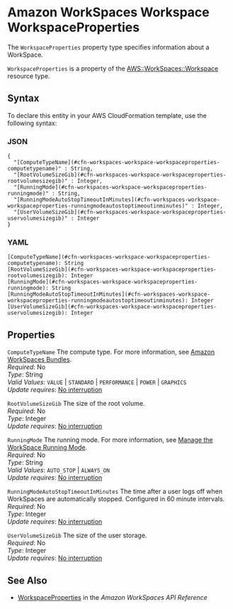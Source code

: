 # Amazon WorkSpaces Workspace WorkspaceProperties<a name="aws-properties-workspaces-workspace-workspaceproperties"></a>

<a name="aws-properties-workspaces-workspace-workspaceproperties-description"></a>The `WorkspaceProperties` property type specifies information about a WorkSpace\.

<a name="aws-properties-workspaces-workspace-workspaceproperties-inheritance"></a> `WorkspaceProperties` is a property of the [AWS::WorkSpaces::Workspace](aws-resource-workspaces-workspace.md) resource type\.

## Syntax<a name="aws-properties-workspaces-workspace-workspaceproperties-syntax"></a>

To declare this entity in your AWS CloudFormation template, use the following syntax:

### JSON<a name="aws-properties-workspaces-workspace-workspaceproperties-syntax.json"></a>

```
{
  "[ComputeTypeName](#cfn-workspaces-workspace-workspaceproperties-computetypename)" : String,
  "[RootVolumeSizeGib](#cfn-workspaces-workspace-workspaceproperties-rootvolumesizegib)" : Integer,
  "[RunningMode](#cfn-workspaces-workspace-workspaceproperties-runningmode)" : String,
  "[RunningModeAutoStopTimeoutInMinutes](#cfn-workspaces-workspace-workspaceproperties-runningmodeautostoptimeoutinminutes)" : Integer,
  "[UserVolumeSizeGib](#cfn-workspaces-workspace-workspaceproperties-uservolumesizegib)" : Integer
}
```

### YAML<a name="aws-properties-workspaces-workspace-workspaceproperties-syntax.yaml"></a>

```
[ComputeTypeName](#cfn-workspaces-workspace-workspaceproperties-computetypename): String
[RootVolumeSizeGib](#cfn-workspaces-workspace-workspaceproperties-rootvolumesizegib): Integer
[RunningMode](#cfn-workspaces-workspace-workspaceproperties-runningmode): String
[RunningModeAutoStopTimeoutInMinutes](#cfn-workspaces-workspace-workspaceproperties-runningmodeautostoptimeoutinminutes): Integer
[UserVolumeSizeGib](#cfn-workspaces-workspace-workspaceproperties-uservolumesizegib): Integer
```

## Properties<a name="aws-properties-workspaces-workspace-workspaceproperties-properties"></a>

`ComputeTypeName`  <a name="cfn-workspaces-workspace-workspaceproperties-computetypename"></a>
The compute type\. For more information, see [Amazon WorkSpaces Bundles](https://aws.amazon.com/workspaces/features/#Amazon_WorkSpaces_Bundles)\.  
*Required*: No  
*Type*: String  
*Valid Values*: `VALUE` \| `STANDARD` \| `PERFORMANCE` \| `POWER` \| `GRAPHICS`  
*Update requires*: [No interruption](using-cfn-updating-stacks-update-behaviors.md#update-no-interrupt)

`RootVolumeSizeGib`  <a name="cfn-workspaces-workspace-workspaceproperties-rootvolumesizegib"></a>
The size of the root volume\.  
*Required*: No  
*Type*: Integer  
*Update requires*: [No interruption](using-cfn-updating-stacks-update-behaviors.md#update-no-interrupt)

`RunningMode`  <a name="cfn-workspaces-workspace-workspaceproperties-runningmode"></a>
The running mode\. For more information, see [Manage the WorkSpace Running Mode](https://docs.aws.amazon.com/workspaces/latest/adminguide/running-mode.html)\.  
*Required*: No  
*Type*: String  
*Valid Values*: `AUTO_STOP` \| `ALWAYS_ON`  
*Update requires*: [No interruption](using-cfn-updating-stacks-update-behaviors.md#update-no-interrupt)

`RunningModeAutoStopTimeoutInMinutes`  <a name="cfn-workspaces-workspace-workspaceproperties-runningmodeautostoptimeoutinminutes"></a>
The time after a user logs off when WorkSpaces are automatically stopped\. Configured in 60 minute intervals\.  
*Required*: No  
*Type*: Integer  
*Update requires*: [No interruption](using-cfn-updating-stacks-update-behaviors.md#update-no-interrupt)

`UserVolumeSizeGib`  <a name="cfn-workspaces-workspace-workspaceproperties-uservolumesizegib"></a>
The size of the user storage\.  
*Required*: No  
*Type*: Integer  
*Update requires*: [No interruption](using-cfn-updating-stacks-update-behaviors.md#update-no-interrupt)

## See Also<a name="aws-properties-workspaces-workspace-workspaceproperties-seealso"></a>
+ [WorkspaceProperties](https://docs.aws.amazon.com/workspaces/latest/api/API_WorkspaceProperties.html) in the *Amazon WorkSpaces API Reference*